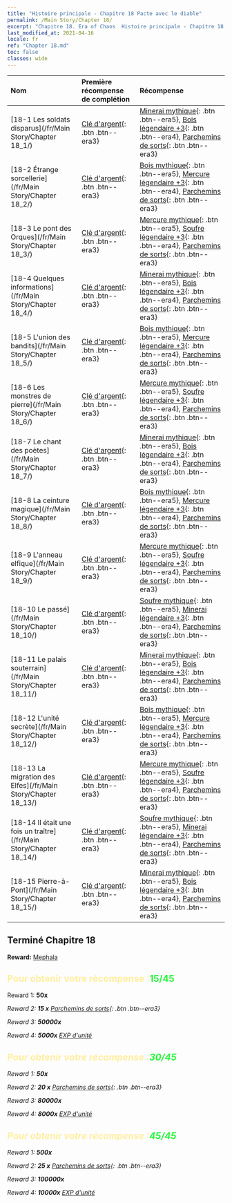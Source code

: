 ```yaml
---
title: "Histoire principale - Chapitre 18 Pacte avec le diable"
permalink: /Main Story/Chapter 18/
excerpt: "Chapitre 18. Era of Chaos  Histoire principale - Chapitre 18. Pacte avec le diable"
last_modified_at: 2021-04-16
locale: fr
ref: "Chapter 18.md"
toc: false
classes: wide
---
```


  | Nom |  Première récompense de complétion | Récompense |
  |:------------|:------------|:------------| 
  | [18-1 Les soldats disparus](/fr/Main Story/Chapter 18_1/) | [Clé d'argent](/fr/Items/con_693/){: .btn .btn--era3} | [Minerai mythique](/fr/Items/mat_61/){: .btn .btn--era5}, [Bois légendaire +3](/fr/Items/mat_55/){: .btn .btn--era4}, [Parchemins de sorts](/fr/Items/con_694/){: .btn .btn--era3} |
  | [18-2 Étrange sorcellerie](/fr/Main Story/Chapter 18_2/) | [Clé d'argent](/fr/Items/con_693/){: .btn .btn--era3} | [Bois mythique](/fr/Items/mat_62/){: .btn .btn--era5}, [Mercure légendaire +3](/fr/Items/mat_56/){: .btn .btn--era4}, [Parchemins de sorts](/fr/Items/con_694/){: .btn .btn--era3} |
  | [18-3 Le pont des Orques](/fr/Main Story/Chapter 18_3/) | [Clé d'argent](/fr/Items/con_693/){: .btn .btn--era3} | [Mercure mythique](/fr/Items/mat_63/){: .btn .btn--era5}, [Soufre légendaire +3](/fr/Items/mat_57/){: .btn .btn--era4}, [Parchemins de sorts](/fr/Items/con_694/){: .btn .btn--era3} |
  | [18-4 Quelques informations](/fr/Main Story/Chapter 18_4/) | [Clé d'argent](/fr/Items/con_693/){: .btn .btn--era3} | [Minerai mythique](/fr/Items/mat_61/){: .btn .btn--era5}, [Bois légendaire +3](/fr/Items/mat_55/){: .btn .btn--era4}, [Parchemins de sorts](/fr/Items/con_694/){: .btn .btn--era3} |
  | [18-5 L'union des bandits](/fr/Main Story/Chapter 18_5/) | [Clé d'argent](/fr/Items/con_693/){: .btn .btn--era3} | [Bois mythique](/fr/Items/mat_62/){: .btn .btn--era5}, [Mercure légendaire +3](/fr/Items/mat_56/){: .btn .btn--era4}, [Parchemins de sorts](/fr/Items/con_694/){: .btn .btn--era3} |
  | [18-6 Les monstres de pierre](/fr/Main Story/Chapter 18_6/) | [Clé d'argent](/fr/Items/con_693/){: .btn .btn--era3} | [Mercure mythique](/fr/Items/mat_63/){: .btn .btn--era5}, [Soufre légendaire +3](/fr/Items/mat_57/){: .btn .btn--era4}, [Parchemins de sorts](/fr/Items/con_694/){: .btn .btn--era3} |
  | [18-7 Le chant des poètes](/fr/Main Story/Chapter 18_7/) | [Clé d'argent](/fr/Items/con_693/){: .btn .btn--era3} | [Minerai mythique](/fr/Items/mat_61/){: .btn .btn--era5}, [Bois légendaire +3](/fr/Items/mat_55/){: .btn .btn--era4}, [Parchemins de sorts](/fr/Items/con_694/){: .btn .btn--era3} |
  | [18-8 La ceinture magique](/fr/Main Story/Chapter 18_8/) | [Clé d'argent](/fr/Items/con_693/){: .btn .btn--era3} | [Bois mythique](/fr/Items/mat_62/){: .btn .btn--era5}, [Mercure légendaire +3](/fr/Items/mat_56/){: .btn .btn--era4}, [Parchemins de sorts](/fr/Items/con_694/){: .btn .btn--era3} |
  | [18-9 L'anneau elfique](/fr/Main Story/Chapter 18_9/) | [Clé d'argent](/fr/Items/con_693/){: .btn .btn--era3} | [Mercure mythique](/fr/Items/mat_63/){: .btn .btn--era5}, [Soufre légendaire +3](/fr/Items/mat_57/){: .btn .btn--era4}, [Parchemins de sorts](/fr/Items/con_694/){: .btn .btn--era3} |
  | [18-10 Le passé](/fr/Main Story/Chapter 18_10/) | [Clé d'argent](/fr/Items/con_693/){: .btn .btn--era3} | [Soufre mythique](/fr/Items/mat_64/){: .btn .btn--era5}, [Minerai légendaire +3](/fr/Items/mat_54/){: .btn .btn--era4}, [Parchemins de sorts](/fr/Items/con_694/){: .btn .btn--era3} |
  | [18-11 Le palais souterrain](/fr/Main Story/Chapter 18_11/) | [Clé d'argent](/fr/Items/con_693/){: .btn .btn--era3} | [Minerai mythique](/fr/Items/mat_61/){: .btn .btn--era5}, [Bois légendaire +3](/fr/Items/mat_55/){: .btn .btn--era4}, [Parchemins de sorts](/fr/Items/con_694/){: .btn .btn--era3} |
  | [18-12 L'unité secrète](/fr/Main Story/Chapter 18_12/) | [Clé d'argent](/fr/Items/con_693/){: .btn .btn--era3} | [Bois mythique](/fr/Items/mat_62/){: .btn .btn--era5}, [Mercure légendaire +3](/fr/Items/mat_56/){: .btn .btn--era4}, [Parchemins de sorts](/fr/Items/con_694/){: .btn .btn--era3} |
  | [18-13 La migration des Elfes](/fr/Main Story/Chapter 18_13/) | [Clé d'argent](/fr/Items/con_693/){: .btn .btn--era3} | [Mercure mythique](/fr/Items/mat_63/){: .btn .btn--era5}, [Soufre légendaire +3](/fr/Items/mat_57/){: .btn .btn--era4}, [Parchemins de sorts](/fr/Items/con_694/){: .btn .btn--era3} |
  | [18-14 Il était une fois un traître](/fr/Main Story/Chapter 18_14/) | [Clé d'argent](/fr/Items/con_693/){: .btn .btn--era3} | [Soufre mythique](/fr/Items/mat_64/){: .btn .btn--era5}, [Minerai légendaire +3](/fr/Items/mat_54/){: .btn .btn--era4}, [Parchemins de sorts](/fr/Items/con_694/){: .btn .btn--era3} |
  | [18-15 Pierre-à-Pont](/fr/Main Story/Chapter 18_15/) | [Clé d'argent](/fr/Items/con_693/){: .btn .btn--era3} | [Minerai mythique](/fr/Items/mat_61/){: .btn .btn--era5}, [Bois légendaire +3](/fr/Items/mat_55/){: .btn .btn--era4}, [Parchemins de sorts](/fr/Items/con_694/){: .btn .btn--era3} |


## Terminé Chapitre 18

 **Reward:** [Mephala](/fr/heroes/Mephala/)



## <span style="color: #ffeea0">Pour obtenir votre récompense :</span><span style="color: #27f73a">15/45</span>

 Reward 1:  **50x** <i class="fas fa-gem"/>

 Reward 2: **15 x** [Parchemins de sorts](/fr/Items/con_694/){: .btn .btn--era3}

 Reward 3:  **50000x** <i class="fas fa-coins"/>

 Reward 4:  **5000x** [EXP d'unité](/fr/Items/con_902/)



## <span style="color: #ffeea0">Pour obtenir votre récompense :</span><span style="color: #27f73a">30/45</span>

 Reward 1:  **50x** <i class="fas fa-gem"/>

 Reward 2: **20 x** [Parchemins de sorts](/fr/Items/con_694/){: .btn .btn--era3}

 Reward 3:  **80000x** <i class="fas fa-coins"/>

 Reward 4:  **8000x** [EXP d'unité](/fr/Items/con_902/)



## <span style="color: #ffeea0">Pour obtenir votre récompense :</span><span style="color: #27f73a">45/45</span>

 Reward 1:  **500x** <i class="fas fa-gem"/>

 Reward 2: **25 x** [Parchemins de sorts](/fr/Items/con_694/){: .btn .btn--era3}

 Reward 3:  **100000x** <i class="fas fa-coins"/>

 Reward 4:  **10000x** [EXP d'unité](/fr/Items/con_902/)

